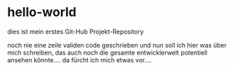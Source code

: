 # hello-world
dies ist mein erstes Git-Hub Projekt-Repository

noch nie eine zeile validen code geschrieben und nun soll ich hier was über mich schreiben, das auch noch die gesamte entwicklerwelt potentiell ansehen könnte....  da fürcht ich mich etwas vor....  
